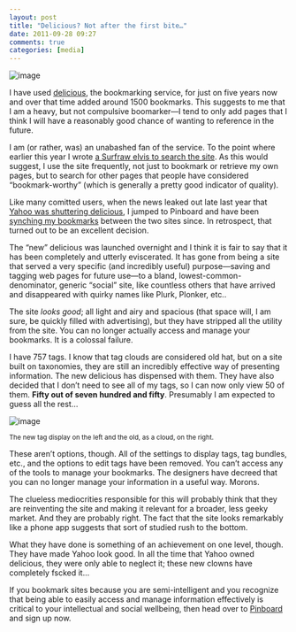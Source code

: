 ```yaml
---
layout: post
title: "Delicious? Not after the first bite…"
date: 2011-09-28 09:27
comments: true
categories: [media] 
---
```

![image](http://miromiro.com/Blog-images/delicious1.png)

I have used
[delicious](http://delicious.com "Once great social bookmarking site..."),
the bookmarking service, for just on five years now and over that time
added around 1500 bookmarks. This suggests to me that I am a heavy, but
not compulsive boomarker—I tend to only add pages that I think I will
have a reasonably good chance of wanting to reference in the future.

I am (or rather, was) an unabashed fan of the service. To the point
where earlier this year I wrote 
[a Surfraw elvis to search the site](http://anonscm.debian.org/gitweb/?p=surfraw/surfraw.git;a=blob_plain;f=elvi/deli;hb=8e32f5edaf26b7a65e5535d81b513f6d63e82847 "Elvis in the Surfraw CVS tree").
As this would suggest, I use the site frequently, not just to bookmark
or retrieve my own pages, but to search for other pages that people have
considered “bookmark-worthy” (which is generally a pretty good indicator
of quality).

Like many comitted users, when the news leaked out late last year that
[Yahoo was shuttering delicious](http://www.readwriteweb.com/archives/rip_delicious_you_were_so_beautiful_to_me.php "RWW"),
I jumped to Pinboard and have been 
[synching my bookmarks](http://pinboard.in/u:jasonwryan/ "My boomarks on Pinboard")
between the two sites since. In retrospect, that turned out to be an
excellent decision.

The “new” delicious was launched overnight and I think it is fair to say
that it has been completely and utterly eviscerated. It has gone from
being a site that served a very specific (and incredibly useful)
purpose—saving and tagging web pages for future use—to a bland,
lowest-common-denominator, generic “social” site, like countless others
that have arrived and disappeared with quirky names like Plurk, Plonker,
etc..

The site *looks good*; all light and airy and spacious (that space will,
I am sure, be quickly filled with advertising), but they have stripped
all the utility from the site. You can no longer actually access and
manage your bookmarks. It is a colossal failure.

I have 757 tags. I know that tag clouds are considered old hat, but on a
site built on taxonomies, they are still an incredibly effective way of
presenting information. The new delicious has dispensed with them. They
have also decided that I don’t need to see all of my tags, so I can now
only view 50 of them. **Fifty out of seven hundred and fifty**.
Presumably I am expected to guess all the rest…

![image](http://miromiro.com/Blog-images/delicious2.png)

<sup>The new tag display on the left and the old, as a cloud, on the right.</sup>

These aren’t options, though. All of the settings to display tags, tag
bundles, etc., and the options to edit tags have been removed. You can’t
access any of the tools to manage your bookmarks. The designers have
decreed that you can no longer manage your information in a useful way.
Morons.

The clueless mediocrities responsible for this will probably think that
they are reinventing the site and making it relevant for a broader, less
geeky market. And they are probably right. The fact that the site looks
remarkably like a phone app suggests that sort of studied rush to the
bottom.

What they have done is something of an achievement on one level, though.
They have made Yahoo look good. In all the time that Yahoo owned
delicious, they were only able to neglect it; these new clowns have
completely fscked it…

If you bookmark sites because you are semi-intelligent and you recognize
that being able to easily access and manage information effectively is
critical to your intellectual and social wellbeing, then head over to
[Pinboard](http://pinboard.in/ "A real boomarking site") and sign up
now.
